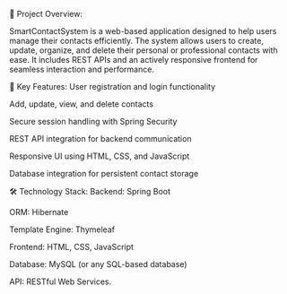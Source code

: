 📝 Project Overview:

SmartContactSystem is a web-based application designed to help users manage their contacts efficiently. The system allows users to create, update, organize, and delete their personal or professional contacts with ease. It includes REST APIs and an actively responsive frontend for seamless interaction and performance.

🚀 Key Features:
User registration and login functionality

Add, update, view, and delete contacts

Secure session handling with Spring Security

REST API integration for backend communication

Responsive UI using HTML, CSS, and JavaScript

Database integration for persistent contact storage

🛠️ Technology Stack:
Backend: Spring Boot

ORM: Hibernate

Template Engine: Thymeleaf

Frontend: HTML, CSS, JavaScript

Database: MySQL (or any SQL-based database)

API: RESTful Web Services.



